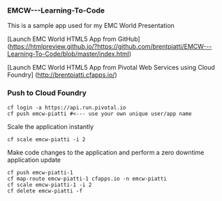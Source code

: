 ### EMCW---Learning-To-Code

This is a sample app used for my EMC World Presentation

[Launch EMC World HTML5 App from GitHub] (https://htmlpreview.github.io/?https://github.com/brentpiatti/EMCW---Learning-To-Code/blob/master/index.html)

[Launch EMC World HTML5 App from Pivotal Web Services using Cloud Foundry] (http://brentpiatti.cfapps.io/)

### Push to Cloud Foundry

```
cf login -a https://api.run.pivotal.io
cf push emcw-piatti #<--- use your own unique user/app name
```

Scale the application instantly
```
cf scale emcw-piatti -i 2
```

Make code changes to the application and perform a zero downtime application update

```
cf push emcw-piatti-1
cf map-route emcw-piatti-1 cfapps.io -n emcw-piatti
cf scale emcw-piatti-1 -i 2
cf delete emcw-piatti -f
```
